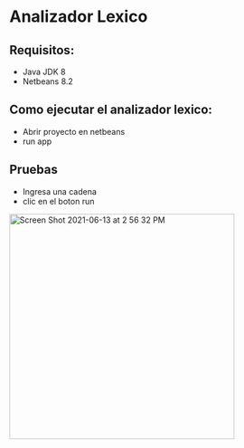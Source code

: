 
# Analizador Lexico 

## Requisitos:

- Java JDK 8  
- Netbeans 8.2

## Como ejecutar el analizador lexico:

- Abrir proyecto en netbeans 
- run app 

## Pruebas 

- Ingresa una cadena 
- clic en el boton run

<img width="398" alt="Screen Shot 2021-06-13 at 2 56 32 PM" src="https://user-images.githubusercontent.com/48221524/121818828-93462180-cc57-11eb-9559-44360d28de72.png">

